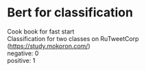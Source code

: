 # Bert for classification
Cook book for fast start<br>
Classification for two classes on RuTweetCorp (https://study.mokoron.com/)<br>
negative: 0<br>
positive: 1<br>